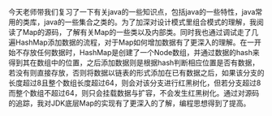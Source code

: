 今天老师带我们复习了一下有关java的一些知识点，包括java的一些特性，java常用的类库，java的一些集合之类的。为了加深对设计模式里组合模式的理解，我阅读了Map的源码，了解有关Map的一些类以及内部类。同时我也通过调试走了几遍HashMap添加数据的流程，对于Map如何增加数据有了更深入的理解。在一开始不存放任何数据时，HashMap是创建了一个Node数组，并通过数据的hash来得到其在数组中的位置，之后添加数据则是根据hash判断相应位置是否有数据，若没有则直接存放，否则将数据以链表的形式添加在已有数据之后，如果该分支的长度超过8且整个数组长度超过64，则会对该分支进行红黑树化，但若分支超过8而整个数组不超过64，则只会挂载数据与扩容，不会发生红黑树化。通过对源码的追踪，我对JDK底层Map的实现有了更深入的了解，编程思想得到了提高。
